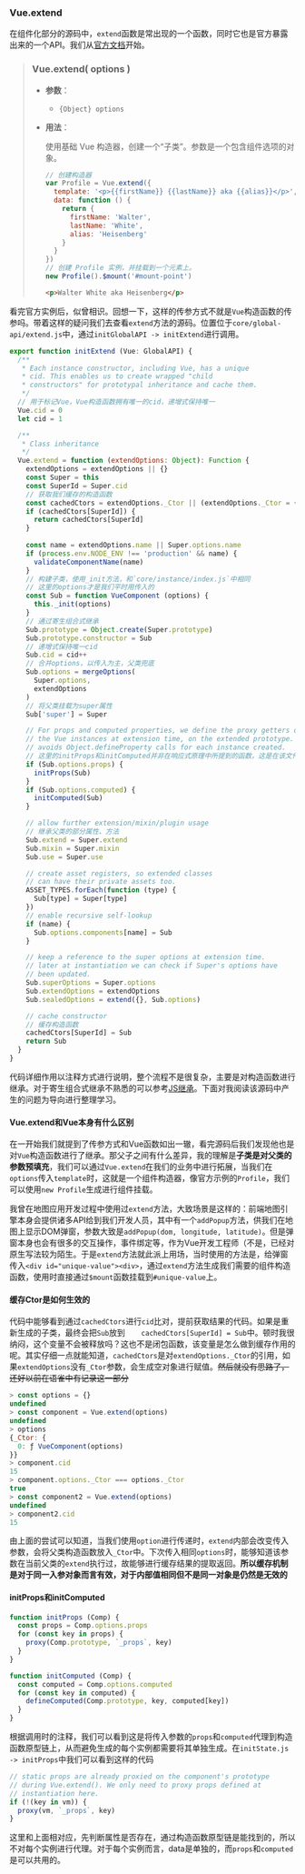 ### Vue.extend

​		在组件化部分的源码中，`extend`函数是常出现的一个函数，同时它也是官方暴露出来的一个API。我们从[官方文档](https://cn.vuejs.org/v2/api/#Vue-extend)开始。

> ### Vue.extend( options )
>
> - **参数**：
>
>   - `{Object} options`
>
> - **用法**：
>
>   使用基础 Vue 构造器，创建一个“子类”。参数是一个包含组件选项的对象。
>
>   ```javascript
>   // 创建构造器
>   var Profile = Vue.extend({
>     template: '<p>{{firstName}} {{lastName}} aka {{alias}}</p>',
>     data: function () {
>       return {
>         firstName: 'Walter',
>         lastName: 'White',
>         alias: 'Heisenberg'
>       }
>     }
>   })
>   // 创建 Profile 实例，并挂载到一个元素上。
>   new Profile().$mount('#mount-point')
>   ```
>
>   ```html
>   <p>Walter White aka Heisenberg</p>
>   ```

​		看完官方实例后，似曾相识。回想一下，这样的传参方式不就是`Vue`构造函数的传参吗。带着这样的疑问我们去查看`extend`方法的源码。位置位于`core/global-api/extend.js`中，通过`initGlobalAPI -> initExtend`进行调用。

```javascript
export function initExtend (Vue: GlobalAPI) {
  /**
   * Each instance constructor, including Vue, has a unique
   * cid. This enables us to create wrapped "child
   * constructors" for prototypal inheritance and cache them.
   */
  // 用于标记Vue，Vue构造函数拥有唯一的cid，递增式保持唯一
  Vue.cid = 0
  let cid = 1

  /**
   * Class inheritance
   */
  Vue.extend = function (extendOptions: Object): Function {
    extendOptions = extendOptions || {}
    const Super = this
    const SuperId = Super.cid
    // 获取我们缓存的构造函数
    const cachedCtors = extendOptions._Ctor || (extendOptions._Ctor = {})
    if (cachedCtors[SuperId]) {
      return cachedCtors[SuperId]
    }
	
    const name = extendOptions.name || Super.options.name
    if (process.env.NODE_ENV !== 'production' && name) {
      validateComponentName(name)
    }
    // 构建子类，使用_init方法，和`core/instance/index.js`中相同
    // 这里的options才是我们平时用传入的
    const Sub = function VueComponent (options) {
      this._init(options)
    }
    // 通过寄生组合式继承
    Sub.prototype = Object.create(Super.prototype)
    Sub.prototype.constructor = Sub
    // 递增式保持唯一cid
    Sub.cid = cid++
    // 合并options，以传入为主，父类兜底
    Sub.options = mergeOptions(
      Super.options,
      extendOptions
    )
    // 将父类挂载为super属性
    Sub['super'] = Super

    // For props and computed properties, we define the proxy getters on
    // the Vue instances at extension time, on the extended prototype. This
    // avoids Object.defineProperty calls for each instance created.
    // 这里的initProps和initComputed并非在响应式原理中所提到的函数，这是在该文件中单独定义的函数，后面会提到
    if (Sub.options.props) {
      initProps(Sub)
    }
    if (Sub.options.computed) {
      initComputed(Sub)
    }

    // allow further extension/mixin/plugin usage
    // 继承父类的部分属性、方法
    Sub.extend = Super.extend
    Sub.mixin = Super.mixin
    Sub.use = Super.use

    // create asset registers, so extended classes
    // can have their private assets too.
    ASSET_TYPES.forEach(function (type) {
      Sub[type] = Super[type]
    })
    // enable recursive self-lookup
    if (name) {
      Sub.options.components[name] = Sub
    }

    // keep a reference to the super options at extension time.
    // later at instantiation we can check if Super's options have
    // been updated.
    Sub.superOptions = Super.options
    Sub.extendOptions = extendOptions
    Sub.sealedOptions = extend({}, Sub.options)

    // cache constructor
    // 缓存构造函数
    cachedCtors[SuperId] = Sub
    return Sub
  }
}
```

​		代码详细作用以注释方式进行说明，整个流程不是很复杂，主要是对构造函数进行继承。对于寄生组合式继承不熟悉的可以参考[JS继承](../Javascript/JS继承.md)。下面对我阅读该源码中产生的问题为导向进行整理学习。

#### Vue.extend和Vue本身有什么区别

​		在一开始我们就提到了传参方式和Vue函数如出一辙，看完源码后我们发现他也是对`Vue`构造函数进行了继承。那父子之间有什么差异，我的理解是**子类是对父类的参数预填充**，我们可以通过`Vue.extend`在我们的业务中进行拓展，当我们在`options`传入`template`时，这就是一个组件构造器，像官方示例的`Profile`，我们可以使用`new Profile`生成进行组件挂载。

​		我曾在地图应用开发过程中使用过`extend`方法，大致场景是这样的：前端地图引擎本身会提供诸多API给到我们开发人员，其中有一个`addPopup`方法，供我们在地图上显示DOM弹窗，参数大致是`addPopup(dom, longitude, latitude)`。但是弹窗本身也会有很多的交互操作，事件绑定等，作为Vue开发工程师（不是，已经对原生写法较为陌生。于是`extend`方法就此派上用场，当时使用的方法是，给弹窗传入`<div id="unique-value"><div>`，通过`extend`方法生成我们需要的组件构造函数，使用时直接通过`$mount`函数挂载到`#unique-value`上。

#### 缓存Ctor是如何生效的

​		代码中能够看到通过`cachedCtors`进行`cid`比对，提前获取结果的代码。如果是重新生成的子类，最终会把`Sub`放到`    cachedCtors[SuperId] = Sub`中。顿时我很纳闷，这个变量不会被释放吗？这也不是闭包函数，该变量是怎么做到缓存作用的呢。其实仔细一点就能知道，`cachedCtors`是对`extendOptions._Ctor`的引用，如果`extendOptions`没有`_Ctor`参数，会生成空对象进行赋值。~~然后就没有思路了，还好以前在语雀中有记录这一部分~~

```javascript
> const options = {}
undefined
> const component = Vue.extend(options)
undefined
> options
{_Ctor: {
  0: ƒ VueComponent(options)
}}
> component.cid
15
> component.options._Ctor === options._Ctor
true
> const component2 = Vue.extend(options)
undefined
> component2.cid
15
```

​		由上面的尝试可以知道，当我们使用`option`进行传递时，`extend`内部会改变传入参数，会将父类构造函数放入`_Ctor`中。下次传入相同`options`时，能够知道该参数在当前父类的`extend`执行过，故能够进行缓存结果的提取返回。**所以缓存机制是对于同一入参对象而言有效，对于内部值相同但不是同一对象是仍然是无效的**

#### initProps和initComputed

```javascript
function initProps (Comp) {
  const props = Comp.options.props
  for (const key in props) {
    proxy(Comp.prototype, `_props`, key)
  }
}

function initComputed (Comp) {
  const computed = Comp.options.computed
  for (const key in computed) {
    defineComputed(Comp.prototype, key, computed[key])
  }
}

```

​		根据调用时的注释，我们可以看到这是将传入参数的`props`和`computed`代理到构造函数原型链上，从而避免生成的每个实例都需要将其单独生成。在`initState.js -> initProps`中我们可以看到这样的代码

```javascript
// static props are already proxied on the component's prototype
// during Vue.extend(). We only need to proxy props defined at
// instantiation here.
if (!(key in vm)) {
  proxy(vm, `_props`, key)
}
```

​		这里和上面相对应，先判断属性是否存在，通过构造函数原型链是能找到的，所以不对每个实例进行代理。对于每个实例而言，data是单独的，而`props`和`computed`是可以共用的。